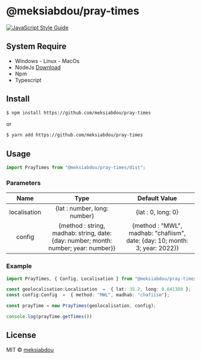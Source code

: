 # @meksiabdou/pray-times

>

[![JavaScript Style Guide](https://img.shields.io/badge/code_style-standard-brightgreen.svg)](https://standardjs.com)

## System Require

- Windows - Linux - MacOs
- NodeJs [Download](https://nodejs.org/en/download/)
- Npm
- Typescript

## Install

```bash
$ npm install https://github.com/meksiabdou/pray-times
```

or

```bash
$ yarn add https://github.com/meksiabdou/pray-times
```

## Usage

```js
import PrayTimes from "@meksiabdou/pray-times/dist";
```

### Parameters

| Name | Type | Default Value |
|:------:|:------:|:---------------:|
| localisation | {lat : number, long: number} | {lat : 0, long: 0} |
| config | {method : string, madhab: string, date: {day: number; month: number; year: number}} | {method : "MWL", madhab: "chafiism", date: {day: 10; month: 3; year: 2022}} |


### Example

```ts
import PrayTimes, { Config, Localisation } from "@meksiabdou/pray-times/dist";

const geolocalisation:Localisation  =  { lat: 35.2, long: 0.641389 };
const config:Config  =  { method: "MWL", madhab: "chafiism"};

const prayTime = new PrayTimes(geolocalisation, config);

console.log(prayTime.getTimes())

```

## License

MIT © [meksiabdou](https://github.com/meksiabdou)
